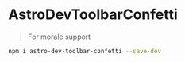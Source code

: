 # AstroDevToolbarConfetti

> For morale support

```sh
npm i astro-dev-toolbar-confetti --save-dev
```